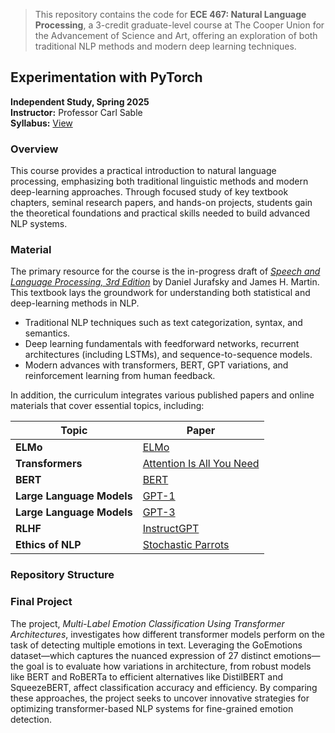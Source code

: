

> This repository contains the code for **ECE 467: Natural Language Processing**, a 3-credit graduate-level course at The Cooper Union for the Advancement of Science and Art, offering an exploration of both traditional NLP methods and modern deep learning techniques.


## Experimentation with PyTorch
**Independent Study, Spring 2025**  
**Instructor:** Professor Carl Sable   
**Syllabus:** [View](http://faculty.cooper.edu/sable2/courses/fall2024/ece467)


### Overview

This course provides a practical introduction to natural language processing, emphasizing both traditional linguistic methods and modern deep-learning approaches. Through focused study of key textbook chapters, seminal research papers, and hands-on projects, students gain the theoretical foundations and practical skills needed to build advanced NLP systems.



### Material

The primary resource for the course is the in-progress draft of [*Speech and Language Processing, 3rd Edition*](https://web.stanford.edu/~jurafsky/slp3/) by Daniel Jurafsky and James H. Martin. This textbook lays the groundwork for understanding both statistical and deep-learning methods in NLP. 

- Traditional NLP techniques such as text categorization, syntax, and semantics.
- Deep learning fundamentals with feedforward networks, recurrent architectures (including LSTMs), and sequence-to-sequence models.
- Modern advances with transformers, BERT, GPT variations, and reinforcement learning from human feedback.

In addition, the curriculum integrates various published papers and online materials that cover essential topics, including:

<div align="center">

| **Topic**                   | **Paper** |
|-----------------------------|-----------|
| **ELMo**                    | [ELMo](https://arxiv.org/abs/1802.05365) |
| **Transformers**            | [Attention Is All You Need](https://arxiv.org/abs/1706.03762) |
| **BERT**                    | [BERT](https://arxiv.org/abs/1810.04805) |
| **Large Language Models**   | [GPT-1](https://cdn.openai.com/research-covers/language-unsupervised/language_understanding_paper.pdf) |
| **Large Language Models**   | [GPT-3](https://arxiv.org/abs/2005.14165) |
| **RLHF**                    | [InstructGPT](https://arxiv.org/abs/2203.02155) |
| **Ethics of NLP**           | [Stochastic Parrots](https://dl.acm.org/doi/10.1145/3442188.3445922) |
</div>

### Repository Structure


### Final Project

The project, *Multi-Label Emotion Classification Using Transformer Architectures*, investigates how different transformer models perform on the task of detecting multiple emotions in text. Leveraging the GoEmotions dataset—which captures the nuanced expression of 27 distinct emotions—the goal is to evaluate how variations in architecture, from robust models like BERT and RoBERTa to efficient alternatives like DistilBERT and SqueezeBERT, affect classification accuracy and efficiency. By comparing these approaches, the project seeks to uncover innovative strategies for optimizing transformer-based NLP systems for fine-grained emotion detection.